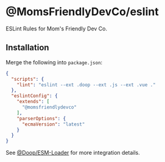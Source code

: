 @MomsFriendlyDevCo/eslint
=========================
ESLint Rules for Mom's Friendly Dev Co.

Installation
------------
Merge the following into `package.json`:

```json
{
  "scripts": {
    "lint": "eslint --ext .doop --ext .js --ext .vue ."
  },
  "eslintConfig": {
    "extends": [
      "@momsfriendlydevco"
    ],
    "parserOptions": {
      "ecmaVersion": "latest"
    }
  }
}
```

See [@Doop/ESM-Loader](https://github.com/MomsFriendlyDevCo/doop-esm-loader) for more integration details.
